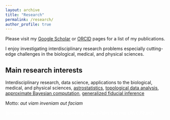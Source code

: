 ```yaml
---
layout: archive
title: "Research"
permalink: /research/
author_profile: true
---
```


Please visit my [Google Scholar](https://scholar.google.com/citations?user=YyatADcAAAAJ&hl=en) or [ORCID](https://orcid.org/0000-0002-9656-2272) pages for a list of my publications.



I enjoy investigating interdisciplinary research problems especially cutting-edge challenges in the biological, medical, and physical sciences.


## Main research interests

Interdisciplinary research, data science, applications to the biological, medical, and physical sciences,
[astrostatistics](https://onlinelibrary.wiley.com/doi/abs/10.1002/9781118445112.stat07934), [topological data analysis](https://www.annualreviews.org/doi/full/10.1146/annurev-statistics-031017-100045), [approximate Bayesian computation](https://jessicisewskikehe.github.io/files/abc_cisewski.pdf), [generalized fiducial inference](https://www.tandfonline.com/doi/abs/10.1080/01621459.2016.1165102)



Motto:  *aut viam inveniam aut faciam*



<body>
  <p style="color:#FFFFFF";> [preprint](https://jessicisewskikehe.github.io/files/HolzerEtAl2020.pdf) </p>
</body>
